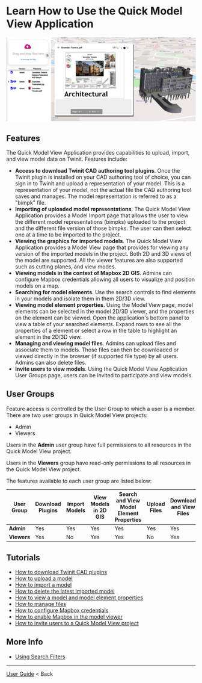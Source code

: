 # Learn How to Use the Quick Model View Application

![qmv image](../../img/model-view-docs.jpg)

## Features

The Quick Model View Application provides capabilities to upload, import, and view model data on Twinit. Features include:

* **Access to download Twinit CAD authoring tool plugins**. Once the Twinit plugin is installed on your CAD authoring tool of choice, you can sign in to Twinit and upload a representation of your model. This is a representation of your model, not the actual file the CAD authoring tool saves and manages. The model representation is referred to as a "bimpk" file.
* **Importing of uploaded model representations**. The Quick Model View Application provides a Model Import page that allows the user to view the different model representations (bimpks) uploaded to the project and the different file version of those bimpks. The user can then select one at a time to be imported to the project.
* **Viewing the graphics for imported models**. The Quick Model View Application provides a Model View page that provides for viewing any version of the imported models in the project. Both 2D and 3D views of the model are supported. All the viewer features are also supported such as cutting planes, and view modes.
* **Viewing models in the context of Mapbox 2D GIS**. Admins can configure Mapbox credentials allowing all users to visualize and position models on a map.
* **Searching for model elements**. Use the search controls to find elements in your models and isolate them in them 2D/3D view.
* **Viewing model element properties**. Using the Model View page, model elements can be selected in the model 2D/3D viewer, and the properties on the element can be viewed. Open the application's bottom panel to view a table of your searched elements. Expand rows to see all the properties of a element or select a row in the table to highlight an element in the 2D/3D view.
* **Managing and viewing model files**. Admins can upload files and associate them to models. Those files can then be downloaded or viewed directly in the browser (if  supported file type) by all users. Admins can also delete files.
* **Invite users to view models**. Using the Quick Model View Application User Groups page, users can be invited to participate and view models.

## User Groups

Feature access is controlled by the User Group to which a user is a member. There are two user groups in Quick Model View projects:

* Admin
* Viewers

Users in the **Admin** user group have full permissions to all resources in the Quick Model View project.

Users in the **Viewers** group have read-only permissions to all resources in the Quick Model View project.

The features available to each user group are listed below:

| User Group | Download Plugins | Import Models | View Models in 2D GIS | Search and View Model Element Properties | Upload Files | Download and View Files | Configure Mapbox Credentials | Invite Users |
| --- | --- | --- | --- | --- | --- | --- | --- | --- |
| **Admin** | Yes | Yes | Yes | Yes | Yes | Yes | Yes | Yes |
| **Viewers** | Yes | No | Yes | Yes | No | Yes | No | No |

## Tutorials

* [How to download Twinit CAD plugins](./downloadplugins.md)
* [How to upload a model](./upload.md)
* [How to import a model](./importmodel.md)
* [How to delete the latest imported model](./deletemodel.md)
* [How to view a model and model element properties](./viewmodel.md)
* [How to manage files](./files.md)
* [How to configure Mapbox credentials](./mapbox.md)
* [How to enable Mapbox in the model viewer](./use-mapbox.md)
* [How to invite users to a Quick Model View project](./inviteusers.md)

## More Info

* [Using Search Filters](./searchfilters.md)

---

[User Guide](../README.md) < Back